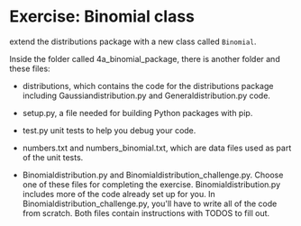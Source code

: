 # Exercise: Binomial class

extend the distributions package with a new class called `Binomial`.

Inside the folder called 4a_binomial_package, there is another folder and these files:

- distributions, which contains the code for the distributions package including Gaussiandistribution.py and Generaldistribution.py code.

- setup.py, a file needed for building Python packages with pip.

- test.py unit tests to help you debug your code.

- numbers.txt and numbers_binomial.txt, which are data files used as part of the unit tests.

- Binomialdistribution.py and Binomialdistribution_challenge.py. Choose one of these files for completing the exercise. Binomialdistribution.py includes more of the code already set up for you. In Binomialdistribution_challenge.py, you'll have to write all of the code from scratch. Both files contain instructions with TODOS to fill out.